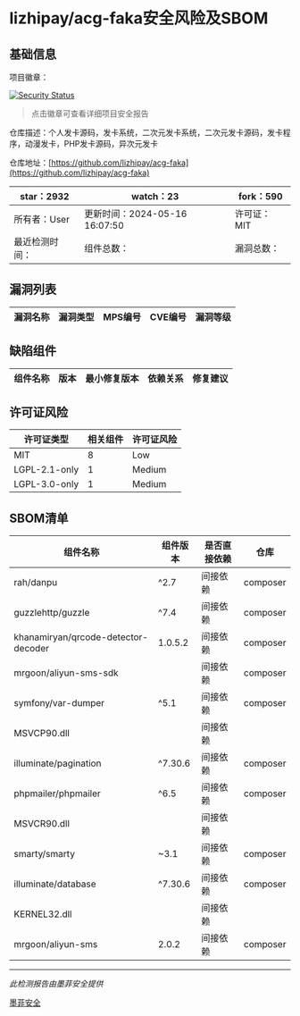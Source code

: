 # lizhipay/acg-faka安全风险及SBOM

## 基础信息

项目徽章：

[![Security Status](https://www.murphysec.com/platform3/v31/badge/1791540972417126400.svg)](https://www.murphysec.com/console/report/1693328498029907968/1791540972417126400)

> 点击徽章可查看详细项目安全报告

仓库描述：个人发卡源码，发卡系统，二次元发卡系统，二次元发卡源码，发卡程序，动漫发卡，PHP发卡源码，异次元发卡

仓库地址：[https://github.com/lizhipay/acg-faka](https://github.com/lizhipay/acg-faka)

| star：2932 | watch：23 | fork：590 |
| ----------- | -------------- | ------------ |
| 所有者：User | 更新时间：2024-05-16 16:07:50 | 许可证：MIT |
| 最近检测时间： | 组件总数： | 漏洞总数： |




## 漏洞列表

| 漏洞名称 | 漏洞类型 | MPS编号 | CVE编号 | 漏洞等级 |
| ------- | ------ | ------- | ------ | ----- |





## 缺陷组件

| 组件名称 | 版本 | 最小修复版本 | 依赖关系 | 修复建议 |
| -------- | ---- | ------------ | -------- | -------- |





## 许可证风险

| 许可证类型 | 相关组件 | 许可证风险 |
| ---------- | -------- | ---------- |
|MIT|8|Low|
|LGPL-2.1-only|1|Medium|
|LGPL-3.0-only|1|Medium|




## SBOM清单

| 组件名称 | 组件版本 | 是否直接依赖 | 仓库 |
| -------- | -------- | ------------ | ---- |
|rah/danpu|^2.7|间接依赖|composer|
|guzzlehttp/guzzle|^7.4|间接依赖|composer|
|khanamiryan/qrcode-detector-decoder|1.0.5.2|间接依赖|composer|
|mrgoon/aliyun-sms-sdk||间接依赖|composer|
|symfony/var-dumper|^5.1|间接依赖|composer|
|MSVCP90.dll||间接依赖||
|illuminate/pagination|^7.30.6|间接依赖|composer|
|phpmailer/phpmailer|^6.5|间接依赖|composer|
|MSVCR90.dll||间接依赖||
|smarty/smarty|~3.1|间接依赖|composer|
|illuminate/database|^7.30.6|间接依赖|composer|
|KERNEL32.dll||间接依赖||
|mrgoon/aliyun-sms|2.0.2|间接依赖|composer|


------

*此检测报告由墨菲安全提供*

[墨菲安全](www.murphysec.com)